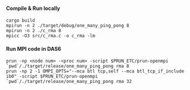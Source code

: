 #### Compile & Run locally
```
cargo build
mpirun -n 2 ./target/debug/one_many_ping_pong 8
mpirun -n 2 ./c_rma 8
mpicc -O3 src/c_rma.c -o c_rma -lm
```

#### Run MPI code in DAS6
```
prun -np <node num> -<proc num> -script $PRUN_ETC/prun-openmpi `pwd`/./target/release/one_many_ping_pong rma 8
prun -np 2 -1 OMPI_OPTS="--mca btl tcp,self --mca btl_tcp_if_include ib0" -script $PRUN_ETC/prun-openmpi `pwd`/./target/release/one_many_ping_pong rma 32
```